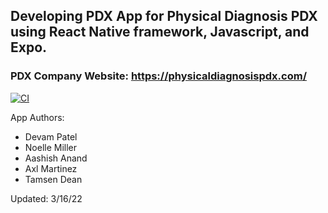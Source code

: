 ## Developing PDX App for Physical Diagnosis PDX using React Native framework, Javascript, and Expo.

### PDX Company Website: https://physicaldiagnosispdx.com/

[![CI](https://github.com/upcs/cs341-spring-2022-diagnosis/actions/workflows/main.yml/badge.svg)](https://github.com/upcs/cs341-spring-2022-diagnosis/actions/workflows/main.yml)

App Authors: 
- Devam Patel
- Noelle Miller
- Aashish Anand
- Axl Martinez 
- Tamsen Dean

Updated: 3/16/22